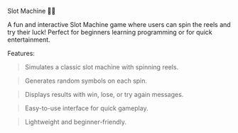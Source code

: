 Slot Machine 🎰✨

A fun and interactive Slot Machine game where users can spin the reels and try their luck! Perfect for beginners learning programming or for quick entertainment.

Features:

> Simulates a classic slot machine with spinning reels.

> Generates random symbols on each spin.

> Displays results with win, lose, or try again messages.

> Easy-to-use interface for quick gameplay.

> Lightweight and beginner-friendly.

